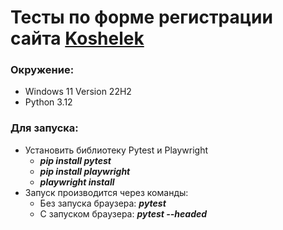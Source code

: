 # Тесты по форме регистрации сайта [Koshelek](https://koshelek.ru/authorization/signup)

### Окружение:
+ Windows 11 Version 22H2
+ Python 3.12

### Для запуска:
+ Установить библиотеку Pytest и Playwright
  + ***pip install pytest***
  + ***pip install playwright***
  + ***playwright install***
+ Запуск производится через команды:
  + Без запуска браузера: ***pytest***
  + С запуском браузера: ***pytest --headed***
